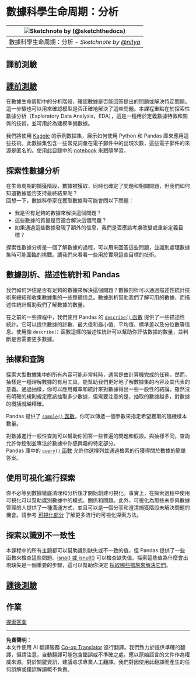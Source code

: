 <!--
CO_OP_TRANSLATOR_METADATA:
{
  "original_hash": "a167aa0bfb1c46ece1b3d21ae939cc0d",
  "translation_date": "2025-09-04T12:31:58+00:00",
  "source_file": "4-Data-Science-Lifecycle/15-analyzing/README.md",
  "language_code": "tw"
}
-->
# 數據科學生命周期：分析

|![ Sketchnote by [(@sketchthedocs)](https://sketchthedocs.dev) ](../../sketchnotes/15-Analyzing.png)|
|:---:|
| 數據科學生命周期：分析 - _Sketchnote by [@nitya](https://twitter.com/nitya)_ |

## 課前測驗

## [課前測驗](https://purple-hill-04aebfb03.1.azurestaticapps.net/quiz/28)

在數據生命周期中的分析階段，確認數據是否能回答提出的問題或解決特定問題。這一步驟也可以用來確認模型是否正確地解決了這些問題。本課程重點在於探索性數據分析（Exploratory Data Analysis，EDA），這是一種用於定義數據特徵和關係的技術，並可用於為建模準備數據。

我們將使用 [Kaggle](https://www.kaggle.com/balaka18/email-spam-classification-dataset-csv/version/1) 的示例數據集，展示如何使用 Python 和 Pandas 庫來應用這些技術。此數據集包含一些常見詞彙在電子郵件中的出現次數，這些電子郵件的來源是匿名的。使用此目錄中的 [notebook](notebook.ipynb) 來跟隨學習。

## 探索性數據分析

在生命周期的捕獲階段，數據被獲取，同時也確定了問題和相關問題，但我們如何知道數據能否支持最終結果呢？  
回想一下，數據科學家在獲取數據時可能會問以下問題：
-   我是否有足夠的數據來解決這個問題？
-   這些數據的質量是否適合解決這個問題？
-   如果通過這些數據發現了額外的信息，我們是否應該考慮改變或重新定義目標？

探索性數據分析是一個了解數據的過程，可以用來回答這些問題，並識別處理數據集時可能面臨的挑戰。讓我們來看看一些用於實現這些目標的技術。

## 數據剖析、描述性統計和 Pandas
我們如何評估是否有足夠的數據來解決這個問題？數據剖析可以通過描述性統計技術來總結和收集數據集的一些整體信息。數據剖析幫助我們了解可用的數據，而描述性統計幫助我們了解數據的數量。

在之前的一些課程中，我們使用 Pandas 的 [`describe()` 函數](https://pandas.pydata.org/pandas-docs/stable/reference/api/pandas.DataFrame.describe.html) 提供了一些描述性統計。它可以提供數據的計數、最大值和最小值、平均值、標準差以及分位數等信息。使用像 `describe()` 函數這樣的描述性統計可以幫助你評估數據的數量，並判斷是否需要更多數據。

## 抽樣和查詢
探索大型數據集中的所有內容可能非常耗時，通常是由計算機完成的任務。然而，抽樣是一種理解數據的有用工具，能幫助我們更好地了解數據集的內容及其代表的意義。通過抽樣，你可以應用概率和統計來對數據得出一些一般性的結論。雖然沒有明確的規則規定應該抽取多少數據，但需要注意的是，抽取的數據越多，對數據的概括就越精確。

Pandas 提供了 [`sample()` 函數](https://pandas.pydata.org/pandas-docs/stable/reference/api/pandas.DataFrame.sample.html)，你可以傳遞一個參數來指定希望獲取的隨機樣本數量。

對數據進行一般性查詢可以幫助你回答一些普遍的問題和假設。與抽樣不同，查詢允許你控制並專注於數據中你感興趣的特定部分。  
Pandas 庫中的 [`query()` 函數](https://pandas.pydata.org/pandas-docs/stable/reference/api/pandas.DataFrame.query.html) 允許你選擇列並通過檢索的行獲得關於數據的簡單答案。

## 使用可視化進行探索
你不必等到數據徹底清理和分析後才開始創建可視化。事實上，在探索過程中使用可視化可以幫助識別數據中的模式、關係和問題。此外，可視化為那些未參與數據管理的人提供了一種溝通方式，並且可以是一個分享和澄清捕獲階段未解決問題的機會。請參考 [可視化部分](../../../../../../../../../3-Data-Visualization) 了解更多流行的可視化探索方法。

## 探索以識別不一致性
本課程中的所有主題都可以幫助識別缺失或不一致的值，但 Pandas 提供了一些函數來檢查這些問題。[isna() 或 isnull()](https://pandas.pydata.org/pandas-docs/stable/reference/api/pandas.isna.html) 可以檢查缺失值。探索這些值為什麼會出現缺失是一個重要的步驟，這可以幫助你決定 [採取哪些措施來解決它們](/2-Working-With-Data/08-data-preparation/notebook.ipynb)。

## [課後測驗](https://ff-quizzes.netlify.app/en/ds/)

## 作業

[探索答案](assignment.md)

---

**免責聲明**：  
本文件使用 AI 翻譯服務 [Co-op Translator](https://github.com/Azure/co-op-translator) 進行翻譯。我們致力於提供準確的翻譯，但請注意，自動翻譯可能包含錯誤或不準確之處。應以原始語言的文件作為權威來源。對於關鍵資訊，建議尋求專業人工翻譯。我們對因使用此翻譯而產生的任何誤解或錯誤解讀概不負責。